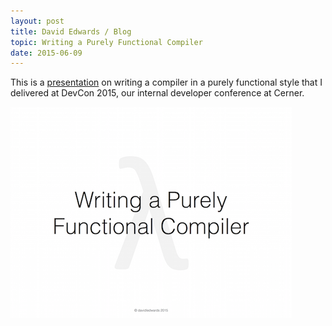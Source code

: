 ```yaml
---
layout: post
title: David Edwards / Blog
topic: Writing a Purely Functional Compiler
date: 2015-06-09
---
```

This is a [presentation](https://www.dropbox.com/s/km2e3cjy3ee282l/writing-purely-functional-compiler.pdf?dl=0) on writing a
compiler in a purely functional style that I delivered at DevCon 2015, our internal developer conference at Cerner.

[![Writing a Purely Functional Compiler](/images/writing-a-purely-functional-compiler.png)](https://www.dropbox.com/s/km2e3cjy3ee282l/writing-purely-functional-compiler.pdf?dl=0 "Writing a Purely Functional Compiler")
